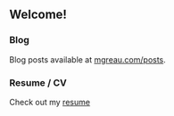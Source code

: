 ## Welcome!


### Blog

Blog posts available at [mgreau.com/posts](https://mgreau.com/posts).

### Resume / CV

Check out my [resume](https://mgreau.com/resume/resume.html)
